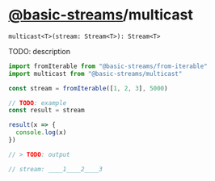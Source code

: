# [@basic-streams](https://github.com/rpominov/basic-streams)/multicast

<!-- doc -->

`multicast<T>(stream: Stream<T>): Stream<T>`

TODO: description

```js
import fromIterable from "@basic-streams/from-iterable"
import multicast from "@basic-streams/multicast"

const stream = fromIterable([1, 2, 3], 5000)

// TODO: example
const result = stream

result(x => {
  console.log(x)
})

// > TODO: output

// stream: ____1____2____3
```

<!-- docstop -->
